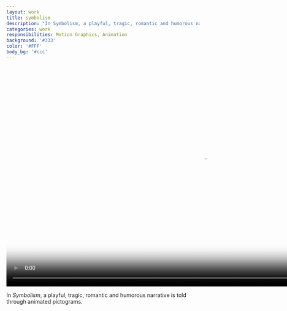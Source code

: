 ```yaml
---
layout: work
title: symbolism
description: "In Symbolism, a playful, tragic, romantic and humorous narrative is told through animated pictograms."
categories: work
responsibilities: Motion Graphics, Animation
background: '#333'
color: '#FFF'
body_bg: '#ccc'
---
```


<div class="video_container">
  <video id="symbolism"
    preload="auto" width="1024" height="576" poster="{{ site.root }}/work/symbolism/symbolism.png" data-setup="{}">
    <source src="{{ site.root }}/work/symbolism/symbolism.mp4" type='video/mp4'>
    <source src="{{ site.root }}/work/symbolism/symbolism.webm" type='video/webm'>
  </video>
</div>

In <em>Symbolism</em>, a playful, tragic, romantic and humorous narrative is told through animated pictograms.
